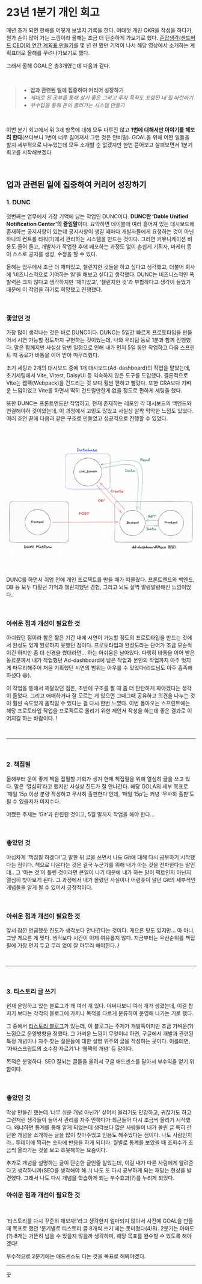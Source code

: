 # 23년 1분기 개인 회고

매년 초가 되면 한해를 어떻게 보낼지 기록을 한다. 여태껏  개인 OKR을 작성을 하다가, 뭔가 손이 많이 가는 느낌이라 올해는 조금 더 단순하게 가보기로 했다. [존잡생각(센드버드 CEO)의 연간 계획표 만들기](https://youtu.be/JiPRO346YEw)를 몇 년 전 봤던 기억이 나서 해당 영상에서 소개하는 계획표대로 올해를 꾸려나가보기로 했다.

그래서 올해 GOAL은 총3개였는데 다음과 같다.

<br>

> - **업과 관련된 일에 집중하여 커리어 성장하기**   
> - _제대로 된 공부를 통해 살기 좋은 그리고 투자 목적도 포함된 내 집 마련하기_   
> - _부수입을 통해 돈이 굴러가는 시스템 만들기_

<br>

이번 분기 회고에서 위 3개 항목에 대해 모두 다루진 않고 **1번에 대해서만 이야기를 해보려 한다**(쓰다보니 1번이 너무 길어져서 그런 것은 안비밀). GOAL을 위해 어떤 일들을 할지 세부적으로 나누었는데 모두 소개할 순 없겠지만 한번 뜯어보고 살펴보면서 1분기 회고를 시작해보겠다.

<br>

## 업과 관련된 일에 집중하여 커리어 성장하기

### 1. DUNC

첫번째는 업무에서 가장 기억에 남는 작업인 DUNC이다. **DUNC란 ‘Dable Unified Notification Center’의 줄임말**이다. 요약하면 데이블에 여러 흩어져 있는 대시보드에 존재하는 공지사항이 있는데 공지사항이 생길 때마다 개발자들에게 요청하는 것이 아닌 하나의 컨트롤 타워(?)에서 관리하는 시스템을 만드는 것이다. 그러면 커뮤니케이션 비용도 줄어 들고, 개발자가 작업한 후에 배포하는 과정도 없이 손쉽게 기획자, 마케터 등이 스스로 공지를 생성, 수정을 할 수 있다.

올해는 업무에서 조금 더 재미있고, 챌린지한 것들을 하고 싶다고 생각했고, 더불어 회사에 ‘비즈니스적으로 기여하는 일’을 해보고 싶다고 생각했다. DUNC는 비즈니스적인 폭발력은 크지 않다고 생각하지만 ‘재미있고’, ‘챌린지한 것’과 부합하다고 생각이 들었기 때문에 이 작업을 하기로 희망했고 진행했다.

<br>

### 좋았던 것

가장 많이 생각나는 것은 바로 DUNC이다. DUNC는 5일간 빠르게 프로토타입을 만들어서 시연 가능할 정도까지 구현하는 것이었는데, 나와 우리팀 동료 1분과 함께 진행했다. 말은 함께지만 사실상 당번 일정으로 인해 내가 먼저 5일 동안 작업하고 다음 스프린트 때 동료가 바통을 이어 받아 마무리했다.

초기 세팅과 2개의 대시보드 중에 1개 대시보드(Ad-dashboard)의 작업을 맡았는데, 초기세팅에서 Vite, Vitest, DaisyUI 등 익숙하지 않은 도구를 도입했다. 결론적으로 Vite는 웹팩(Webpack)을 건드리는 것 보다 훨씬 편하고 빨랐다. 또한 CRA보다 가벼운 느낌이었고 Vite를 하면서 딱히 건드릴만한게 없을 정도로 편하게 세팅을 했다.

또한 DUNC는 프론트엔드만 작업하고, 현재 존재하는 레포인 각 대시보드의 백엔드와 연결해야하 것이었는데, 이 과정에서 고민도 많았고 사실상 살짝 막막한 느낌도 있었다. 여러 조언 끝에 다음과 같은 구조로 만들었고 성공적으로 진행할 수 있었다.

<br>

![dunc](/assets/2023/reflection/dunc.png)

<br>

DUNC를 하면서 취업 전에 개인 프로젝트를 만들 때가 떠올랐다. 프론트엔드와 백엔드, DB 등 모두 다뤘던 기억과 챌린지했던 경험, 그리고 뇌도 살짝 말랑말랑해진 느낌이었다.

<br>

### 아쉬운 점과 개선이 필요한 것

아쉬웠던 점이라 함은 짧은 기간 내에 시연이 가능할 정도의 프로토타입을 만드는 것에서 완성도 있게 완료하지 못했던 점이다. 프로토타입과 완성도라는 단어가 조금 모순적이긴 하지만 좀 더 신경을 썼더라면… 하는 아쉬움은 남아있다. 다행히 바통을 이어 받은 동료분께서 내가 작업했던 Ad-dashboard에 남은 작업과 본인의 작업까지 아주 멋지게 마무리해주어 처음 기획했던 시연의 범위는 아우를 수 있었다(리드님도 아주 흡족해하셨다 😃).

이 작업을 통해서 깨달았던 점은, 초반에 구조를 짤 때 좀 더 탄탄하게 짜야겠다는 생각이 들었다. 그리고 애매하거나 잘 모르는 게 있으면 그때그때 공유하고 의견을 나누는 것이 훨씬 속도있게 움직일 수 있다는 걸 다시 한번 느꼈다. 이번 돌아오는 스프린트에는 해당 프로토타입 작업을 프로젝트로 올리기 위한 제안서 작성을 하는데 좋은 결과로 이어지길 하는 바람이다..!

<br>

---

<br>

### 2. 책집필

올해부터 운이 좋게 책을 집필할 기회가 생겨 현재 책집필을 위해 열심히 글을 쓰고 있다. 말은 ‘열심히’라고 했지만 사실상 진도가 잘 안나간다. 해당 GOLA의 세부 목표로 ‘매일 15p 이상 분량 작성하고 무사히 출판한다’인데, ‘매일 15p’는 커녕 ‘무사히 출판’도 될 수 있을지가 미지수다.

어쨌든 주제는 ‘Git’과 관련된 것이고, 5월 말까지 작업을 해야 한다…

<br>

### 좋았던 것

야심차게 ‘책집필 하겠다!’고 말한 뒤 글을 쓰면서 나도 Git에 대해 다시 공부하기 시작했다는 점이다. 책으로 나온다는 것은 결국 누군가를 위해 내가 아는 것을 전파한다는 말인데.. 그 ‘아는 것’이 틀린 것이라면 큰일이 나기 때문에 내가 하는 말이 팩트인지 아닌지 열심히 찾아보게 된다. 그 과정에서 내가 몰랐던 사실이나 어렴풋이 알던 Git의 세부적인 개념들을 알게 될 수 있어서 긍정적이다.

<br>

### 아쉬운 점과 개선이 필요한 것

앞서 잠깐 언급했듯 진도가 생각보다 안나간다는 것이다. 게으른 탓도 있지만… 아 아니, 그냥 게으른 게 맞다. 생각보다 시간이 이제 여유롭지 않다. 지금부터는 우선순위를 책집필에 가장 먼저 두고 무리 없이 잘 마무리 해야한다..!

<br>

---

<br>

### 3. 티스토리 글 쓰기

현재 운영하고 있는 블로그가 꽤 여러 개 있다. 어쩌다보니 여러 개가 생겼는데, 이걸 합치기 보다는 각각의 블로그에 가치나 목적을 다르게 분류하여 운영해 나가는 기로 했다.

그 중에서 [티스토리 블로그](https://blacklobster.tistory.com/)가 있는데, 이 블로그는 주제가 개발쪽이지만 조금 가벼운(?) 느낌으로 운영방향을 정했다. 그 가벼운 느낌이 무엇이냐 하면, 구글에서 개발과 관련된 특정 개념이나 자주 찾는 질문들에 대한 설명 위주의 글을 작성하는 곳이다. 이를테면, ‘자바스크립트의 소수점 자르기’나 ‘웹팩의 개념’ 등 말이다.

목적은 분명하다. SEO 잘되는 글들을 올려서 구글 애드센스를 달아서 부수익을 얻기 위함이다.

<br>

### 좋았던 것

막상 만들긴 했는데 ‘너무 쉬운 개념 아닌가’ 싶어서 올리기도 민망하고, 귀찮기도 하고 그런저런 생각들이 들어서 관리를 자주 안하다가 최근들어 다시 조금씩 올리기 시작했다. 왜냐하면 통계를 통해 알게 되었는데 생각보다 많은 사람들이 내가 올린 글 특히 간단한 개념을 소개하는 글을 많이 찾아주었고 인용도 해주었다는 점이다. 나도 사람인지라.. 투데이에 찍히는 숫자에 반응을 하게 되더라. 월별로 통계를 보았을 때 조회수가 조금씩 올라가는 것을 보고 흐뭇해하는 요즘이다.

추가로 개념을 설명하는 글이 단순한 글인줄 알았는데, 이걸 내가 다른 사람에게 알려준다고 생각하니까(SEO를 생각해야 해..!) 나도 또 다시 공부하게 되는 재밌는 현상을 발견했다. 그래서 나도 다시 개념을 학습하게 되는 부수효과(?)를 누리게 되었다.

### 아쉬운 점과 개선이 필요한 것

<br>

‘티스토리를 다시 꾸준히 해보자!’라고 생각한지 얼마되지 않아서 사전에 GOAL을 만들 때 목표로 했던 ‘분기별로 티스토리 글 8개씩 쓰기’에는 못미쳤다(4/8). 2분기는 아마도(?) 8개는 거뜬히 넘을 수 있을지 않을까 생각하며, 해당 목표를 완수할 수 있도록 해야겠다!

부수적으로 2분기에는 애드센스도 다는 것을 목표로 해봐야겠다.

---

끗
